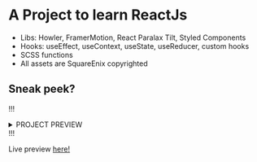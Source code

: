 # A Project to learn ReactJs

- Libs: Howler, FramerMotion, React Paralax Tilt, Styled Components
- Hooks: useEffect, useContext, useState, useReducer, custom hooks
- SCSS functions
- All assets are SquareEnix copyrighted

## **Sneak peek?** 

!!!<details><summary>PROJECT PREVIEW</summary> 
!![TripleTriad](<https://github.com/HoangV954/memory-game/assets/114508394/c211b72c-eec0-4223-a4c8-3f3b90816051>) </details>!!!


Live preview [here!](https://memory-game-kfvygz5r9-hoangv954.vercel.app/)

